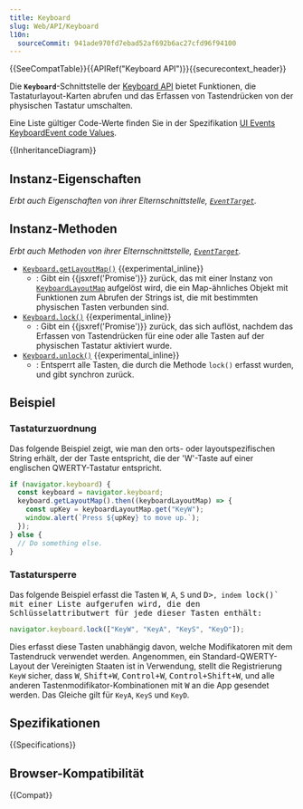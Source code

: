 ```yaml
---
title: Keyboard
slug: Web/API/Keyboard
l10n:
  sourceCommit: 941ade970fd7ebad52af692b6ac27cfd96f94100
---
```


{{SeeCompatTable}}{{APIRef("Keyboard API")}}{{securecontext_header}}

Die **`Keyboard`**-Schnittstelle der [Keyboard API](/de/docs/Web/API/Keyboard_API) bietet Funktionen, die Tastaturlayout-Karten abrufen und das Erfassen von Tastendrücken von der physischen Tastatur umschalten.

Eine Liste gültiger Code-Werte finden Sie in der Spezifikation [UI Events KeyboardEvent code Values](https://w3c.github.io/uievents-code/).

{{InheritanceDiagram}}

## Instanz-Eigenschaften

_Erbt auch Eigenschaften von ihrer Elternschnittstelle, [`EventTarget`](/de/docs/Web/API/EventTarget)._

## Instanz-Methoden

_Erbt auch Methoden von ihrer Elternschnittstelle, [`EventTarget`](/de/docs/Web/API/EventTarget)._

- [`Keyboard.getLayoutMap()`](/de/docs/Web/API/Keyboard/getLayoutMap) {{experimental_inline}}
  - : Gibt ein {{jsxref('Promise')}} zurück, das mit einer Instanz von [`KeyboardLayoutMap`](/de/docs/Web/API/KeyboardLayoutMap) aufgelöst wird, die ein Map-ähnliches Objekt mit Funktionen zum Abrufen der Strings ist, die mit bestimmten physischen Tasten verbunden sind.
- [`Keyboard.lock()`](/de/docs/Web/API/Keyboard/lock) {{experimental_inline}}
  - : Gibt ein {{jsxref('Promise')}} zurück, das sich auflöst, nachdem das Erfassen von Tastendrücken für eine oder alle Tasten auf der physischen Tastatur aktiviert wurde.
- [`Keyboard.unlock()`](/de/docs/Web/API/Keyboard/unlock) {{experimental_inline}}
  - : Entsperrt alle Tasten, die durch die Methode `lock()` erfasst wurden, und gibt synchron zurück.

## Beispiel

### Tastaturzuordnung

Das folgende Beispiel zeigt, wie man den orts- oder layoutspezifischen String erhält, der der Taste entspricht, die der 'W'-Taste auf einer englischen QWERTY-Tastatur entspricht.

```js
if (navigator.keyboard) {
  const keyboard = navigator.keyboard;
  keyboard.getLayoutMap().then((keyboardLayoutMap) => {
    const upKey = keyboardLayoutMap.get("KeyW");
    window.alert(`Press ${upKey} to move up.`);
  });
} else {
  // Do something else.
}
```

### Tastatursperre

Das folgende Beispiel erfasst die Tasten <kbd>W</kbd>, <kbd>A</kbd>, <kbd>S</kbd> und <kbd>D>`, indem `lock()` mit einer Liste aufgerufen wird, die den Schlüsselattributwert für jede dieser Tasten enthält:

```js
navigator.keyboard.lock(["KeyW", "KeyA", "KeyS", "KeyD"]);
```

Dies erfasst diese Tasten unabhängig davon, welche Modifikatoren mit dem Tastendruck verwendet werden. Angenommen, ein Standard-QWERTY-Layout der Vereinigten Staaten ist in Verwendung, stellt die Registrierung `KeyW` sicher, dass <kbd>W</kbd>, <kbd>Shift+W</kbd>, <kbd>Control+W</kbd>, <kbd>Control+Shift+W</kbd>, und alle anderen Tastenmodifikator-Kombinationen mit <kbd>W</kbd> an die App gesendet werden. Das Gleiche gilt für `KeyA`, `KeyS` und `KeyD`.

## Spezifikationen

{{Specifications}}

## Browser-Kompatibilität

{{Compat}}
